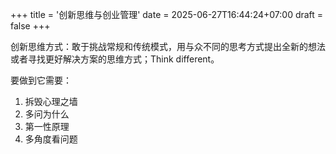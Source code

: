 +++
title = '创新思维与创业管理'
date = 2025-06-27T16:44:24+07:00
draft = false
+++

创新思维方式：敢于挑战常规和传统模式，用与众不同的思考方式提出全新的想法或者寻找更好解决方案的思维方式；Think different。

要做到它需要：
1. 拆毁心理之墙
2. 多问为什么
3. 第一性原理
4. 多角度看问题
